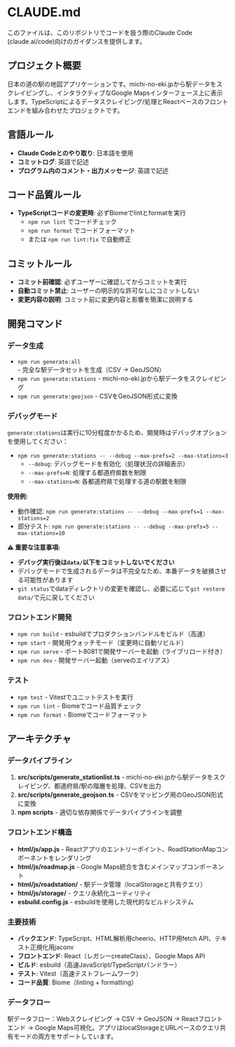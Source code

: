# CLAUDE.md

このファイルは、このリポジトリでコードを扱う際のClaude Code (claude.ai/code)向けのガイダンスを提供します。

## プロジェクト概要

日本の道の駅の地図アプリケーションです。michi-no-eki.jpから駅データをスクレイピングし、インタラクティブなGoogle Mapsインターフェース上に表示します。TypeScriptによるデータスクレイピング/処理とReactベースのフロントエンドを組み合わせたプロジェクトです。

## 言語ルール

- **Claude Codeとのやり取り**: 日本語を使用
- **コミットログ**: 英語で記述
- **プログラム内のコメント・出力メッセージ**: 英語で記述

## コード品質ルール

- **TypeScriptコードの変更時**: 必ずBiomeでlintとformatを実行
  - `npm run lint` でコードチェック
  - `npm run format` でコードフォーマット
  - または `npm run lint:fix` で自動修正

## コミットルール

- **コミット前確認**: 必ずユーザーに確認してからコミットを実行
- **自動コミット禁止**: ユーザーの明示的な許可なしにコミットしない
- **変更内容の説明**: コミット前に変更内容と影響を簡潔に説明する

## 開発コマンド

### データ生成
- `npm run generate:all` - 完全な駅データセットを生成（CSV → GeoJSON）
- `npm run generate:stations` - michi-no-eki.jpから駅データをスクレイピング
- `npm run generate:geojson` - CSVをGeoJSON形式に変換

### デバッグモード
`generate:stations`は実行に10分程度かかるため、開発時はデバッグオプションを使用してください：

- `npm run generate:stations -- --debug --max-prefs=2 --max-stations=3`
  - `--debug`: デバッグモードを有効化（処理状況の詳細表示）
  - `--max-prefs=N`: 処理する都道府県数を制限
  - `--max-stations=N`: 各都道府県で処理する道の駅数を制限

**使用例:**
- 動作確認: `npm run generate:stations -- --debug --max-prefs=1 --max-stations=2`
- 部分テスト: `npm run generate:stations -- --debug --max-prefs=5 --max-stations=10`

**⚠️ 重要な注意事項:**
- **デバッグ実行後は`data/`以下をコミットしないでください**
- デバッグモードで生成されるデータは不完全なため、本番データを破損させる可能性があります
- `git status`でdataディレクトリの変更を確認し、必要に応じて`git restore data/`で元に戻してください

### フロントエンド開発
- `npm run build` - esbuildでプロダクションバンドルをビルド（高速）
- `npm start` - 開発用ウォッチモード（変更時に自動リビルド）
- `npm run serve` - ポート8081で開発サーバーを起動（ライブリロード付き）
- `npm run dev` - 開発サーバー起動（serveのエイリアス）

### テスト
- `npm test` - Vitestでユニットテストを実行
- `npm run lint` - Biomeでコード品質チェック
- `npm run format` - Biomeでコードフォーマット


## アーキテクチャ

### データパイプライン
1. **src/scripts/generate_stationlist.ts** - michi-no-eki.jpから駅データをスクレイピング、都道府県/駅の階層を処理、CSVを出力
2. **src/scripts/generate_geojson.ts** - CSVをマッピング用のGeoJSON形式に変換
3. **npm scripts** - 適切な依存関係でデータパイプラインを調整

### フロントエンド構造
- **html/js/app.js** - Reactアプリのエントリーポイント、RoadStationMapコンポーネントをレンダリング
- **html/js/roadmap.js** - Google Maps統合を含むメインマップコンポーネント
- **html/js/roadstation/** - 駅データ管理（localStorageと共有クエリ）
- **html/js/storage/** - クエリ永続化ユーティリティ
- **esbuild.config.js** - esbuildを使用した現代的なビルドシステム

### 主要技術
- **バックエンド**: TypeScript、HTML解析用cheerio、HTTP用fetch API、テキスト正規化用jaconv
- **フロントエンド**: React（レガシーcreateClass）、Google Maps API
- **ビルド**: esbuild（高速JavaScript/TypeScriptバンドラー）
- **テスト**: Vitest（高速テストフレームワーク）
- **コード品質**: Biome（linting + formatting）

### データフロー
駅データフロー：Webスクレイピング → CSV → GeoJSON → Reactフロントエンド → Google Maps可視化。アプリはlocalStorageとURLベースのクエリ共有モードの両方をサポートしています。